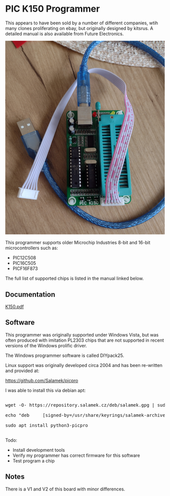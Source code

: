 # PIC K150 Programmer

This appears to have been sold by a number of different companies, wtih many clones proliferating on ebay, 
but originally designed by kitsrus. A detailed manual is also available from Future Electronics.

<img src="pic_k150.png">

This programmer supports older Microchip Industries 8-bit and 16-bit 
microcontrollers such as:

* PIC12C508
* PIC16C505
* PICF16F873

The full list of supported chips is listed in the manual linked below.

## Documentation

<a href="arpoison.net/bitbucket/k150.pdf">K150.pdf</a>

## Software

This programmer was originally supported under Windows Vista, but was often produced with imitation 
PL2303 chips that are not supported in recent versions of the Windows prolific driver.

The Windows programmer software is called DIYpack25.

Linux support was originally developed circa 2004 and has been re-written and provided at:

https://github.com/Salamek/picpro

I was able to install this via debian apt: 

<pre>

wget -O- https://repository.salamek.cz/deb/salamek.gpg | sudo tee /usr/share/keyrings/salamek-archive-keyring.gpg

echo "deb     [signed-by=/usr/share/keyrings/salamek-archive-keyring.gpg] https://repository.salamek.cz/deb/pub all main" | sudo tee /etc/apt/sources.list.d/salamek.cz.list

sudo apt install python3-picpro

</pre>

Todo:

* Install development tools
* Verify my programmer has correct firmware for this software
* Test program a chip

## Notes

There is a V1 and V2 of this board with minor differences.
